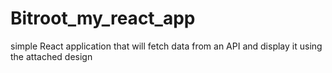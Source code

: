 # Bitroot_my_react_app
simple React application that will fetch data from an API and display it using the attached design
